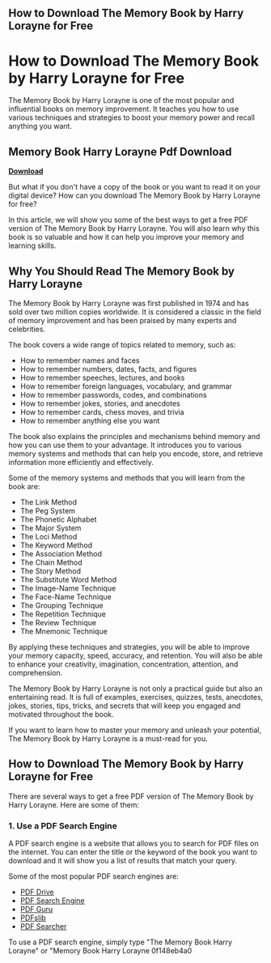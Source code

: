 ## How to Download The Memory Book by Harry Lorayne for Free

  
# How to Download The Memory Book by Harry Lorayne for Free
 
The Memory Book by Harry Lorayne is one of the most popular and influential books on memory improvement. It teaches you how to use various techniques and strategies to boost your memory power and recall anything you want.
 
## Memory Book Harry Lorayne Pdf Download


[**Download**](https://www.google.com/url?q=https%3A%2F%2Furlca.com%2F2tKvOR&sa=D&sntz=1&usg=AOvVaw0ozUq4NOUtUscYqirvNKh1)

 
But what if you don't have a copy of the book or you want to read it on your digital device? How can you download The Memory Book by Harry Lorayne for free?
 
In this article, we will show you some of the best ways to get a free PDF version of The Memory Book by Harry Lorayne. You will also learn why this book is so valuable and how it can help you improve your memory and learning skills.
 
## Why You Should Read The Memory Book by Harry Lorayne
 
The Memory Book by Harry Lorayne was first published in 1974 and has sold over two million copies worldwide. It is considered a classic in the field of memory improvement and has been praised by many experts and celebrities.
 
The book covers a wide range of topics related to memory, such as:
 
- How to remember names and faces
- How to remember numbers, dates, facts, and figures
- How to remember speeches, lectures, and books
- How to remember foreign languages, vocabulary, and grammar
- How to remember passwords, codes, and combinations
- How to remember jokes, stories, and anecdotes
- How to remember cards, chess moves, and trivia
- How to remember anything else you want

The book also explains the principles and mechanisms behind memory and how you can use them to your advantage. It introduces you to various memory systems and methods that can help you encode, store, and retrieve information more efficiently and effectively.
 
Some of the memory systems and methods that you will learn from the book are:

- The Link Method
- The Peg System
- The Phonetic Alphabet
- The Major System
- The Loci Method
- The Keyword Method
- The Association Method
- The Chain Method
- The Story Method
- The Substitute Word Method
- The Image-Name Technique
- The Face-Name Technique
- The Grouping Technique
- The Repetition Technique
- The Review Technique
- The Mnemonic Technique

By applying these techniques and strategies, you will be able to improve your memory capacity, speed, accuracy, and retention. You will also be able to enhance your creativity, imagination, concentration, attention, and comprehension.
  
The Memory Book by Harry Lorayne is not only a practical guide but also an entertaining read. It is full of examples, exercises, quizzes, tests, anecdotes, jokes, stories, tips, tricks, and secrets that will keep you engaged and motivated throughout the book.
  
If you want to learn how to master your memory and unleash your potential, The Memory Book by Harry Lorayne is a must-read for you.
  
## How to Download The Memory Book by Harry Lorayne for Free
  
There are several ways to get a free PDF version of The Memory Book by Harry Lorayne. Here are some of them:
  
### 1. Use a PDF Search Engine
  
A PDF search engine is a website that allows you to search for PDF files on the internet. You can enter the title or the keyword of the book you want to download and it will show you a list of results that match your query.
  
Some of the most popular PDF search engines are:

- [PDF Drive](https://www.pdfdrive.com/)
- [PDF Search Engine](https://www.pdfsearchengine.org/)
- [PDF Guru](https://pdfguru.com/)
- [PDFslib](https://www.pdfslib.com/)
- [PDF Searcher](https://www.pdfsearcher.com/)

To use a PDF search engine, simply type "The Memory Book Harry Lorayne" or "Memory Book Harry Lorayne
 0f148eb4a0
